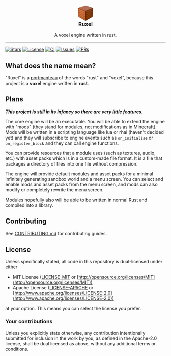 <h3 align="center" style="line-height: 1">
  <img src="icon.png" style="width: 3em"><br>
  Ruxel
</h3>

<p align="center">A voxel engine written in rust.</p>

***

[![Stars](https://img.shields.io/github/stars/ItsSunnyMonster/ruxel?style=for-the-badge&logo=starship&logoColor=cdd6f4&labelColor=313244&color=f9e2af
)](https://github.com/ItsSunnyMonster/ruxel/stargazers)
[![License](https://img.shields.io/badge/license-MIT%2FApache-b4befe.svg?style=for-the-badge&labelColor=313244&logo=googleforms&logoColor=cdd6f4)](https://github.com/ItsSunnyMonster/ruxel#license)
[![CI](https://gist.githubusercontent.com/ItsSunnyMonster/a488eb0391a5fc6a2918d13184cd0a26/raw/ruxel_ci.svg)](https://github.com/ItsSunnyMonster/ruxel/actions)
[![Issues](https://img.shields.io/github/issues/ItsSunnyMonster/ruxel?style=for-the-badge&logo=gitbook&logoColor=cdd6f4&labelColor=313244&color=f5c2e7)](https://github.com/ItsSunnyMonster/ruxel/issues)
[![PRs](https://img.shields.io/github/issues-pr/ItsSunnyMonster/ruxel?style=for-the-badge&logo=git&logoColor=cdd6f4&labelColor=313244&color=fab387&label=PRs
)](https://github.com/ItsSunnyMonster/ruxel/pulls)

## What does the name mean?

"Ruxel" is a [portmanteau](https://arc.net/l/quote/pnoxgupb) of the words "rust" and "voxel", because this project is a
**voxel** engine written in **rust**.

## Plans

***This project is still in its infancy so there are very little features.***

The core engine will be an executable. You will be able to extend the engine with "mods" (they stand for modules, not
modifications as in Minecraft). Mods will be written in a scripting language like lua or rhai (haven't decided yet) and
they will subscribe to engine events such as `on_initialise` or `on_register_block` and they can call engine functions.

You can provide resources that a module uses (such as textures, audio, etc.) with asset packs which is in a custom-made
file format. It is a file that packages a directory of files into one file without compression.

The engine will provide default modules and asset packs for a minimal infinitely generating sandbox world and a menu
screen. You can select and enable mods and asset packs from the menu screen, and mods can also modify or completely
rewrite the menu screen.

Modules hopefully also will be able to be written in normal Rust and compiled into a library.

## Contributing

See [CONTRIBUTING.md](https://github.com/ItsSunnyMonster/ruxel/blob/master/CONTRIBUTING.md) for contributing guides.

## License

Unless specifically stated, all code in this repository is dual-licensed under either

* MIT License ([LICENSE-MIT](https://github.com/ItsSunnyMonster/ruxel/blob/master/LICENSE-MIT)
  or [http://opensource.org/licenses/MIT](http://opensource.org/licenses/MIT))
* Apache License ([LICENSE-APACHE](https://github.com/ItsSunnyMonster/ruxel/blob/master/LICENSE-APACHE)
  or [http://www.apache.org/licenses/LICENSE-2.0](http://www.apache.org/licenses/LICENSE-2.0))

at your option. This means you can select the license you prefer.

### Your contributions

Unless you explicitly state otherwise, any contribution intentionally submitted for inclusion in the work by you, as
defined in the Apache-2.0 license, shall be dual licensed as above, without any additional terms or conditions.